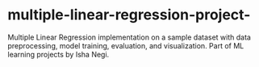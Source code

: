 # multiple-linear-regression-project-
Multiple Linear Regression implementation on a sample dataset with data preprocessing, model training, evaluation, and visualization. Part of ML learning projects by Isha Negi.
